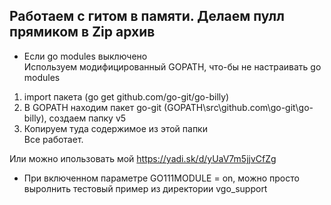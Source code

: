 ## Работаем с гитом в памяти. Делаем пулл прямиком в Zip архив
- Если go modules выключено  
Используем модифицированный GOPATH, что-бы не настраивать go modules

1) import пакета (go get github.com/go-git/go-billy)
2) В GOPATH находим пакет go-git (GOPATH\src\github.com\go-git\go-billy), создаем папку v5
3) Копируем туда содержимое из этой папки  
Все работает.  

Или можно ипользовать мой https://yadi.sk/d/yUaV7m5jjvCfZg  


- При включенном параметре GO111MODULE = on, можно просто выролнить тестовый пример из директории vgo_support  

